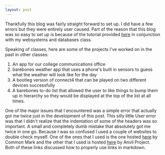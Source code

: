 ```yaml
---
layout: post
---
```


Thankfully this blog was fairly straight forward to set up. I did have a few errors but they were entirely user caused. Part of the reason that this blog was so easy to set up is because of the tutorial provided [here](https://hendrix-cs.github.io/csci340/labs/jekyll.html) in conjunction with my websystems and databases class.

Speaking of classes, here are some of the projects I've worked on in the past in other classes:
1. An app for our college communications office
2.  barebones weather app that uses a phone's built in sensors to guess what the weather will look like for the day
3. A bootleg version of connect4 that can be played on two different devices successfully
4. A barebones to-do list that allowed the user to like things to bump them up in hierarchy so they would be displayed at the top of the list at all times. 

One of the major issues that I encountered was a simple error that actually got me twice just in the development of this post. This silly little User error was that I didn't realize that the indentation of some of the headers was so important. A small and completely dumb mistake that absolutely got me twice in one go. Because I was so confused I used a couple of websites to double check myself. One of the ones that I used is the one hosted [here](https://commonmark.org/help/tutorial/07-links.html) by Common Mark and the other that I used is hosted [here](https://anvilproject.org/guides/content/creating-links) by Anvil Project. Both of these links discussed how to properly use links in markdown.

